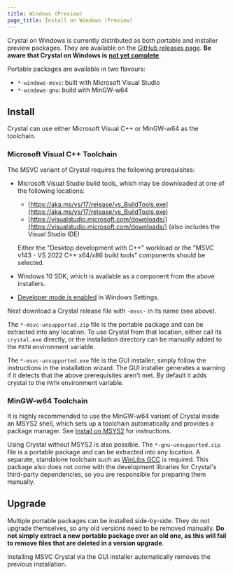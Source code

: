 ```yaml
---
title: Windows (Preview)
page_title: Install on Windows (Preview)
---
```


Crystal on Windows is currently distributed as both portable and installer preview packages. They are available on the [GitHub releases page](https://github.com/crystal-lang/crystal/releases). **Be aware that Crystal on Windows is** [**not yet complete**](https://github.com/crystal-lang/crystal/issues/5430).

Portable packages are available in two flavours:

- `*-windows-msvc`: built with Microsoft Visual Studio
- `*-windows-gnu`: build with MinGW-w64

## Install

Crystal can use either Microsoft Visual C++ or MinGW-w64 as the toolchain.

### Microsoft Visual C++ Toolchain

The MSVC variant of Crystal requires the following prerequisites:

- Microsoft Visual Studio build tools, which may be downloaded at one of the following locations:

  - [https://aka.ms/vs/17/release/vs_BuildTools.exe](https://aka.ms/vs/17/release/vs_BuildTools.exe)
  - [https://visualstudio.microsoft.com/downloads/](https://visualstudio.microsoft.com/downloads/) (also includes the Visual Studio IDE)

  Either the "Desktop development with C++" workload or the "MSVC v143 - VS 2022 C++ x64/x86 build tools" components should be selected.
- Windows 10 SDK, which is available as a component from the above installers.
- [Developer mode is enabled](https://learn.microsoft.com/en-us/windows/apps/get-started/enable-your-device-for-development) in Windows Settings.

Next download a Crystal release file with `-msvc-` in its name (see above).

The `*-msvc-unsupported.zip` file is the portable package and can be extracted into any location. To use Crystal from that location, either call its `crystal.exe` directly, or
the installation directory can be manually added to the `PATH` environment variable.

The `*-msvc-unsupported.exe` file is the GUI installer; simply follow the instructions in the installation wizard. The GUI installer generates a warning if it detects that the above prerequisites aren't met.
By default it adds crystal to the `PATH` environment variable.

### MinGW-w64 Toolchain

It is highly recommended to use the MinGW-w64 variant of Crystal inside an MSYS2
shell, which sets up a toolchain automatically and provides a package manager.
See [Install on MSYS2](/install/on_msys2) for instructions.

Using Crystal without MSYS2 is also possible. The `*-gnu-unsupported.zip` file
is a portable package and can be extracted into any location. A separate,
standalone toolchain such as [WinLibs GCC](https://winlibs.com/) is required.
This package also does not come with the development libraries for Crystal's
third-party dependencies, so you are responsible for preparing them manually.

## Upgrade

Multiple portable packages can be installed side-by-side. They do not upgrade themselves, so any old versions need to be removed manually. **Do not simply extract a new portable package over an old one, as this will fail to remove files that are deleted in a version upgrade**.

Installing MSVC Crystal via the GUI installer automatically removes the previous installation.
